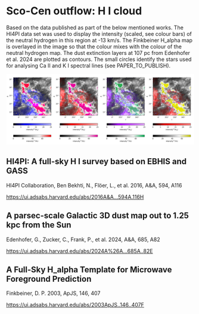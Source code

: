 # Sco-Cen outflow: H I cloud

Based on the data published as part of the below mentioned works. The HI4PI data set was used to display the intensity (scaled, see colour bars) of the neutral hydrogen in this region at -13 km/s. The Finkbeiner H_alpha map is overlayed in the image so that the colour mixes with the colour of the neutral hydrogen map. The dust extinction layers at 107 pc from Edenhofer et al. 2024 are plotted as contours. The small circles identify the stars used for analysing Ca II and K I spectral lines (see PAPER_TO_PUBLISH).

![map](HI_filament_all.png)

## HI4PI: A full-sky H I survey based on EBHIS and GASS
HI4PI Collaboration, Ben Bekhti, N., Flöer, L., et al. 2016, A&A, 594, A116

https://ui.adsabs.harvard.edu/abs/2016A&A...594A.116H

## A parsec-scale Galactic 3D dust map out to 1.25 kpc from the Sun
Edenhofer, G., Zucker, C., Frank, P., et al. 2024, A&A, 685, A82

https://ui.adsabs.harvard.edu/abs/2024A%26A...685A..82E

## A Full-Sky H_alpha Template for Microwave Foreground Prediction
Finkbeiner, D. P. 2003, ApJS, 146, 407

https://ui.adsabs.harvard.edu/abs/2003ApJS..146..407F
